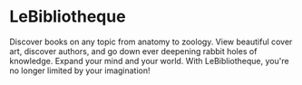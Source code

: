 # LeBibliotheque

Discover books on any topic from anatomy to zoology. View beautiful cover art, discover authors, and go down ever deepening rabbit holes of knowledge. Expand your mind and your world. With LeBibliotheque, you're no longer limited by your imagination!
